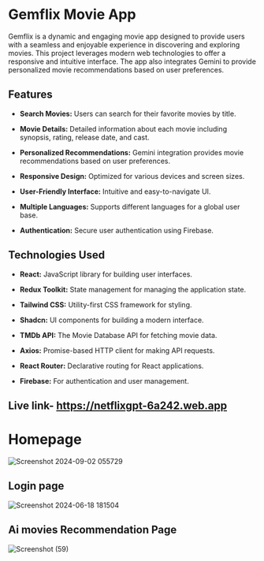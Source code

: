 # Gemflix Movie App
Gemflix is a dynamic and engaging movie app designed to provide users with a seamless and enjoyable experience in discovering and exploring movies. This project leverages modern web technologies to offer a responsive and intuitive interface. The app also integrates Gemini to provide personalized movie recommendations based on user preferences.

## Features



 * **Search Movies:**  Users can search for their favorite movies by title.

 * **Movie Details:** Detailed information about each movie including synopsis, rating, release date, and cast.

 * **Personalized Recommendations:** Gemini integration provides movie recommendations based on user preferences.

 * **Responsive Design:** Optimized for various devices and screen sizes.

 * **User-Friendly Interface:** Intuitive and easy-to-navigate UI.

 * **Multiple Languages:** Supports different languages for a global user base.

 * **Authentication:** Secure user authentication using Firebase.


## Technologies Used

 * **React:** JavaScript library for building user interfaces.

 * **Redux Toolkit:** State management for managing the application state.

 * **Tailwind CSS:** Utility-first CSS framework for styling.

 * **Shadcn:** UI components for building a modern interface.

 * **TMDb API:** The Movie Database API for fetching movie data.

 * **Axios:** Promise-based HTTP client for making API requests.

 * **React Router:** Declarative routing for React applications.

 * **Firebase:** For authentication and user management.

## Live link- https://netflixgpt-6a242.web.app
# Homepage 

![Screenshot 2024-09-02 055729](https://github.com/user-attachments/assets/d5e54b93-3a3e-419c-8eb0-4bad08db36ee)
## Login page

![Screenshot 2024-06-18 181504](https://github.com/user-attachments/assets/98c92bf4-d4c5-474c-a28a-b440040e1da2)

## Ai movies Recommendation Page
![Screenshot (59)](https://github.com/user-attachments/assets/18a25d86-037b-4469-9bb8-6856c42da887)



